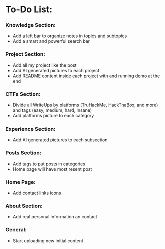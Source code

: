 # To-Do List:

### Knowledge Section:

- Add a left bar to organize notes in topics and subtopics
- Add a smart and powerful search bar

### Project Section:

- Add all my project like the post
- Add AI generated pictures to each project
- Add README content inside each project with and running demo at the end

### CTFs Section:

- Divide all WriteUps by platforms (TruHackMe, HackThaBox, and more) and tags (easy, medium, hard, Insane)
- Add platforms picture to each category

### Experience Section:

- Add AI generated pictures to each subsection

### Posts Section:

- Add tags to put posts in categories
- Home page will have most resent post

### Home Page:

- Add contact links icons

### About Section:

- Add real personal information an contact

### General:

- Start uploading new initial content
